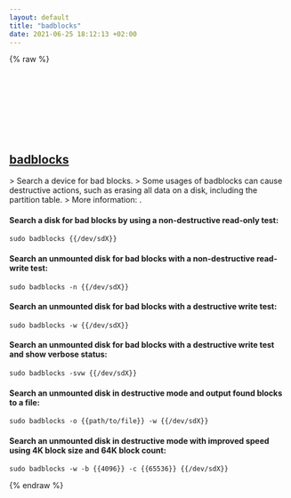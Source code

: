 ```yaml
---
layout: default
title: "badblocks"
date: 2021-06-25 18:12:13 +02:00
---
```

{% raw %}
<h2 id="badblocks">
  <a href="/en/common/badblocks.html">badblocks</a> <a href="#badblocks"><svg class="icon">
    <use href="/assets/images/unicode_sprite.svg#link" />
  </svg></a>
</h2>
> Search a device for bad blocks.
> Some usages of badblocks can cause destructive actions, such as erasing all data on a disk, including the partition table.
> More information: <https://manned.org/badblocks>.

#### Search a disk for bad blocks by using a non-destructive read-only test:
```shell
sudo badblocks {{/dev/sdX}}
```
#### Search an unmounted disk for bad blocks with a non-destructive read-write test:
```shell
sudo badblocks -n {{/dev/sdX}}
```
#### Search an unmounted disk for bad blocks with a destructive write test:
```shell
sudo badblocks -w {{/dev/sdX}}
```
#### Search an unmounted disk for bad blocks with a destructive write test and show verbose status:
```shell
sudo badblocks -svw {{/dev/sdX}}
```
#### Search an unmounted disk in destructive mode and output found blocks to a file:
```shell
sudo badblocks -o {{path/to/file}} -w {{/dev/sdX}}
```
#### Search an unmounted disk in destructive mode with improved speed using 4K block size and 64K block count:
```shell
sudo badblocks -w -b {{4096}} -c {{65536}} {{/dev/sdX}}
```
{% endraw %}